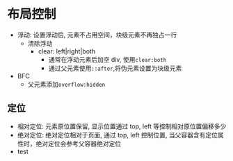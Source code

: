 # 布局控制

- 浮动: 设置浮动后, 元素不占用空间，块级元素不再独占一行
  - 清除浮动
    - clear: left|right|both
      - 通常在浮动元素后加空 div, 使用`clear:both`
      - 通过父元素使用`::after`,将伪元素设置为块级元素
- BFC
  - 父元素添加`overflow:hidden`

## 定位

- 相对定位: 元素原位置保留, 显示位置通过 top, left 等控制相对原位置偏移多少
- 绝对定位: 绝对定位相对于页面, 通过 top, left 控制位置, 当父容器含有定位属性时，绝对定位会参考父容器绝对定位
- test
